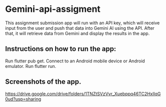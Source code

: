 # Gemini-api-assigment
This assignment submission app will run with an API key, which will receive input from the user and push that data into Gemini AI using the API. After that, it will retrieve data from Gemini and display the results in the app.

## Instructions on how to run the app:

Run flutter pub get.
Connect to an Android mobile device or Android emulator.
Run flutter run.

## Screenshots of the app.
https://drive.google.com/drive/folders/1TNZtSVzVvr_Xuebppq46TC2HxllqG0ud?usp=sharing
